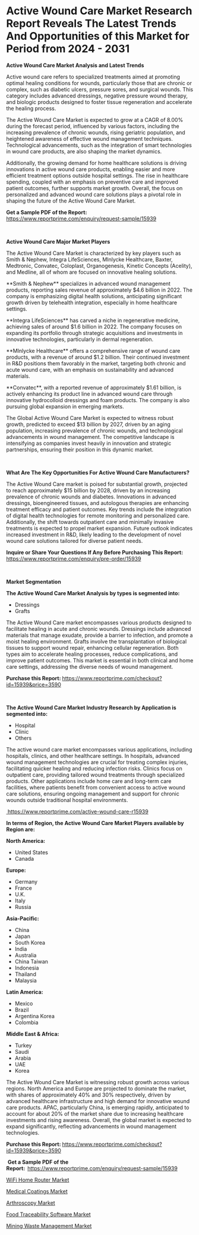 <p><h1>Active Wound Care Market Research Report Reveals The Latest Trends And Opportunities of this Market for Period from 2024 - 2031</h1></p><p><strong>Active Wound Care Market Analysis and Latest Trends</strong></p>
<p><p>Active wound care refers to specialized treatments aimed at promoting optimal healing conditions for wounds, particularly those that are chronic or complex, such as diabetic ulcers, pressure sores, and surgical wounds. This category includes advanced dressings, negative pressure wound therapy, and biologic products designed to foster tissue regeneration and accelerate the healing process.</p><p>The Active Wound Care Market is expected to grow at a CAGR of 8.00% during the forecast period, influenced by various factors, including the increasing prevalence of chronic wounds, rising geriatric population, and heightened awareness of effective wound management techniques. Technological advancements, such as the integration of smart technologies in wound care products, are also shaping the market dynamics. </p><p>Additionally, the growing demand for home healthcare solutions is driving innovations in active wound care products, enabling easier and more efficient treatment options outside hospital settings. The rise in healthcare spending, coupled with an emphasis on preventive care and improved patient outcomes, further supports market growth. Overall, the focus on personalized and advanced wound care solutions plays a pivotal role in shaping the future of the Active Wound Care Market.</p></p>
<p><strong>Get a Sample PDF of the Report:&nbsp;</strong> <a href="https://www.reportprime.com/enquiry/request-sample/15939?utm_campaign=1720&utm_medium=2&utm_source=Github&utm_content=ia&utm_term=25122024&utm_id=active-wound-care">https://www.reportprime.com/enquiry/request-sample/15939</a></p>
<p>&nbsp;</p>
<p><strong>Active Wound Care Major Market Players</strong></p>
<p><p>The Active Wound Care Market is characterized by key players such as Smith & Nephew, Integra LifeSciences, Mlnlycke Healthcare, Baxter, Medtronic, Convatec, Coloplast, Organogenesis, Kinetic Concepts (Acelity), and Medline, all of whom are focused on innovative healing solutions.</p><p>**Smith & Nephew** specializes in advanced wound management products, reporting sales revenue of approximately $4.6 billion in 2022. The company is emphasizing digital health solutions, anticipating significant growth driven by telehealth integration, especially in home healthcare settings.</p><p>**Integra LifeSciences** has carved a niche in regenerative medicine, achieving sales of around $1.6 billion in 2022. The company focuses on expanding its portfolio through strategic acquisitions and investments in innovative technologies, particularly in dermal regeneration.</p><p>**Mlnlycke Healthcare** offers a comprehensive range of wound care products, with a revenue of around $1.2 billion. Their continued investment in R&D positions them favorably in the market, targeting both chronic and acute wound care, with an emphasis on sustainability and advanced materials.</p><p>**Convatec**, with a reported revenue of approximately $1.61 billion, is actively enhancing its product line in advanced wound care through innovative hydrocolloid dressings and foam products. The company is also pursuing global expansion in emerging markets.</p><p>The Global Active Wound Care Market is expected to witness robust growth, predicted to exceed $13 billion by 2027, driven by an aging population, increasing prevalence of chronic wounds, and technological advancements in wound management. The competitive landscape is intensifying as companies invest heavily in innovation and strategic partnerships, ensuring their position in this dynamic market.</p></p>
<p>&nbsp;</p>
<p><strong>What Are The Key Opportunities For Active Wound Care Manufacturers?</strong></p>
<p><p>The Active Wound Care market is poised for substantial growth, projected to reach approximately $15 billion by 2028, driven by an increasing prevalence of chronic wounds and diabetes. Innovations in advanced dressings, bioengineered tissues, and autologous therapies are enhancing treatment efficacy and patient outcomes. Key trends include the integration of digital health technologies for remote monitoring and personalized care. Additionally, the shift towards outpatient care and minimally invasive treatments is expected to propel market expansion. Future outlook indicates increased investment in R&D, likely leading to the development of novel wound care solutions tailored for diverse patient needs.</p></p>
<p><strong>Inquire or Share Your Questions If Any Before Purchasing This Report:</strong> <a href="https://www.reportprime.com/enquiry/pre-order/15939?utm_campaign=1720&utm_medium=2&utm_source=Github&utm_content=ia&utm_term=25122024&utm_id=active-wound-care">https://www.reportprime.com/enquiry/pre-order/15939</a></p>
<p>&nbsp;</p>
<p><strong>Market Segmentation</strong></p>
<p><strong>The Active Wound Care Market Analysis by types is segmented into:</strong></p>
<p><ul><li>Dressings</li><li>Grafts</li></ul></p>
<p><p>The Active Wound Care market encompasses various products designed to facilitate healing in acute and chronic wounds. Dressings include advanced materials that manage exudate, provide a barrier to infection, and promote a moist healing environment. Grafts involve the transplantation of biological tissues to support wound repair, enhancing cellular regeneration. Both types aim to accelerate healing processes, reduce complications, and improve patient outcomes. This market is essential in both clinical and home care settings, addressing the diverse needs of wound management.</p></p>
<p><strong>Purchase this Report:&nbsp;</strong><a href="https://www.reportprime.com/checkout?id=15939&price=3590&utm_campaign=1720&utm_medium=2&utm_source=Github&utm_content=ia&utm_term=25122024&utm_id=active-wound-care">https://www.reportprime.com/checkout?id=15939&price=3590</a></p>
<p>&nbsp;</p>
<p><strong>The Active Wound Care Market Industry Research by Application is segmented into:</strong></p>
<p><ul><li>Hospital</li><li>Clinic</li><li>Others</li></ul></p>
<p><p>The active wound care market encompasses various applications, including hospitals, clinics, and other healthcare settings. In hospitals, advanced wound management technologies are crucial for treating complex injuries, facilitating quicker healing and reducing infection risks. Clinics focus on outpatient care, providing tailored wound treatments through specialized products. Other applications include home care and long-term care facilities, where patients benefit from convenient access to active wound care solutions, ensuring ongoing management and support for chronic wounds outside traditional hospital environments.</p></p>
<p><a href="https://www.reportprime.com/active-wound-care-r15939?utm_campaign=1720&utm_medium=2&utm_source=Github&utm_content=ia&utm_term=25122024&utm_id=active-wound-care">&nbsp;https://www.reportprime.com/active-wound-care-r15939</a></p>
<p><strong>In terms of Region, the Active Wound Care Market Players available by Region are:</strong></p>
<p>
    <p> <strong> North America: </strong>
        <ul>
            <li>United States</li>
            <li>Canada</li>
        </ul>
        </p> 
    <p> <strong> Europe: </strong>
        <ul>
            <li>Germany</li>
            <li>France</li>
            <li>U.K.</li>
            <li>Italy</li>
            <li>Russia</li>
        </ul>
        </p> 
    <p> <strong> Asia-Pacific: </strong>
        <ul>
            <li>China</li>
            <li>Japan</li>
            <li>South Korea</li>
            <li>India</li>
            <li>Australia</li>
            <li>China Taiwan</li>
            <li>Indonesia</li>
            <li>Thailand</li>
            <li>Malaysia</li>
        </ul>
        </p> 
    <p> <strong> Latin America: </strong>
        <ul>
            <li>Mexico</li>
            <li>Brazil</li>
            <li>Argentina Korea</li>
            <li>Colombia</li>
        </ul>
        </p> 
    <p> <strong> Middle East & Africa: </strong>
        <ul>
            <li>Turkey</li>
            <li>Saudi</li>
            <li>Arabia</li>
            <li>UAE</li>
            <li>Korea</li>
        </ul>
    </p>
    </p>
<p><p>The Active Wound Care Market is witnessing robust growth across various regions. North America and Europe are projected to dominate the market, with shares of approximately 40% and 30% respectively, driven by advanced healthcare infrastructure and high demand for innovative wound care products. APAC, particularly China, is emerging rapidly, anticipated to account for about 20% of the market share due to increasing healthcare investments and rising awareness. Overall, the global market is expected to expand significantly, reflecting advancements in wound management technologies.</p></p>
<p><strong>Purchase this Report: </strong><a href="https://www.reportprime.com/checkout?id=15939&price=3590&utm_campaign=1720&utm_medium=2&utm_source=Github&utm_content=ia&utm_term=25122024&utm_id=active-wound-care">https://www.reportprime.com/checkout?id=15939&price=3590</a></p>
<p>&nbsp;<strong>Get a Sample PDF of the Report:&nbsp;&nbsp;</strong><a href="https://www.reportprime.com/enquiry/request-sample/15939?utm_campaign=1720&utm_medium=2&utm_source=Github&utm_content=ia&utm_term=25122024&utm_id=active-wound-care">https://www.reportprime.com/enquiry/request-sample/15939</a></p>
<p><strong></strong></p>
<p><p><a href="https://www.linkedin.com/pulse/industry-growth-potential-wifi-home-router-market-forecasted-aqc5c?utm_campaign=1720&utm_medium=2&utm_source=Github&utm_content=ia&utm_term=25122024&utm_id=active-wound-care">WiFi Home Router Market</a></p><p><a href="https://www.linkedin.com/pulse/analyzing-medical-coatings-market-dynamics-growth-drivers-3ylnf?utm_campaign=1720&utm_medium=2&utm_source=Github&utm_content=ia&utm_term=25122024&utm_id=active-wound-care">Medical Coatings Market</a></p><p><a href="https://www.linkedin.com/pulse/arthroscopy-market-size-global-revenue-volume-status-forecast-9mqpf?utm_campaign=1720&utm_medium=2&utm_source=Github&utm_content=ia&utm_term=25122024&utm_id=active-wound-care">Arthroscopy Market</a></p><p><a href="https://www.linkedin.com/pulse/impact-change-trends-global-food-traceability-software-market-y4w8c?utm_campaign=1720&utm_medium=2&utm_source=Github&utm_content=ia&utm_term=25122024&utm_id=active-wound-care">Food Traceability Software Market</a></p><p><a href="https://www.linkedin.com/pulse/mining-waste-management-market-analysis-comprehensive-duuwe?utm_campaign=1720&utm_medium=2&utm_source=Github&utm_content=ia&utm_term=25122024&utm_id=active-wound-care">Mining Waste Management Market</a></p></p>